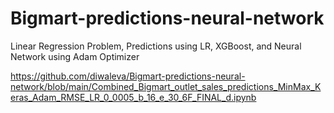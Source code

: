 # Bigmart-predictions-neural-network
 Linear Regression Problem, Predictions using LR, XGBoost, and Neural Network using Adam Optimizer

 https://github.com/diwaleva/Bigmart-predictions-neural-network/blob/main/Combined_Bigmart_outlet_sales_predictions_MinMax_Keras_Adam_RMSE_LR_0_0005_b_16_e_30_6F_FINAL_d.ipynb
